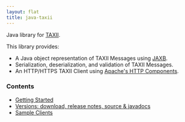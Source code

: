 ```yaml
---
layout: flat
title: java-taxii
---
```


Java library for <a href="http://taxii.mitre.org" target="_blank">TAXII</a>.

This library provides:

* A Java object representation of TAXII Messages using <a href="http://jaxb.java.net" target="_blank">JAXB</a>.
* Serialization, deserialization, and validation of TAXII Messages.
* An HTTP/HTTPS TAXII Client using <a href="http://hc.apache.org/index.html" target="_blank">Apache's HTTP Components</a>.        

### Contents

* [Getting Started](getting-started)
* [Versions: download, release notes, source & javadocs](download)
* [Sample Clients](client)
